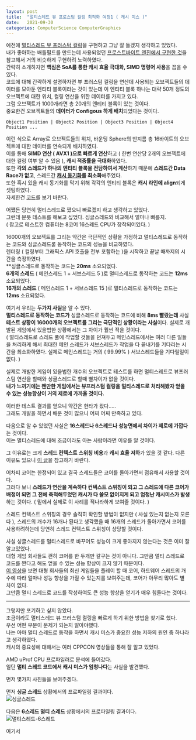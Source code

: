 ```yaml
---
layout: post
title:  "멀티스레드 뷰 프로스텀 컬링 최적화 여정1 ( 캐시 미스 )"
date:   2021-09-30
categories: ComputerScience ComputerGraphics
---
```


예전에 [멀티스레드 뷰 프러스텀 컬링](https://github.com/SungJJinKang/EveryCulling/tree/main/CullingModule/ViewFrustumCulling)을 구현하고 그냥 잘 돌겠지 생각하고 있었다.       
내가 좋아하는 배틀필드를 만드는데 사용되었던 [프로스트바이트 엔진에서 구현한 것](https://www.slideshare.net/DICEStudio/culling-the-battlefield-data-oriented-design-in-practice)을 참고해서 거의 비슷하게 구현하려 노력하였다.       
간략히 소개하자면 **핵심은 SoA를 통한 캐시 효율 극대화, SIMD 명령어 사용**을 꼽을 수 있다.        
코드에 대해 간략하게 설명하자면 뷰 프러스텀 컬링을 연산데 사용되는 오브젝트들의 데이터를 모아둔 엔티티 블록이라는 것이 있는데 이 엔티티 블록 하나는 대략 50개 정도의 오브젝트에 대한 위치, 컬링 연산을 위한 데이터를 가지고 있다.          
그럼 오브젝트가 1000개라면 총 20개의 엔티티 블록이 있는 것이다.           
중요한건 오브젝트들의 **데이터가 Configous 하게 배치**되었다는 것이다.
```
Object1 Position | Object2 Position | Object3 Position | Object4 Position ...
```
이런 식으로 Array로 오브젝트들의 위치, 바운딩 Sphere의 반지름 총 16바이트의 오브젝트에 대한 데이터를 연속되게 배치하였다.       
이를 통해 **SIMD 연산 ( AVX1 )으로 빠르게 연산**하고 ( 한번 연산당 2개의 오브젝트에 대한 컬링 여부 알 수 있음 ), **캐시 적중률을 극대화**하였다.    
또한 **각의 스레드가 하나의 엔티티 블록을 전담하여서 계산**하기 때문에 **스레드간 Data Race가 없고**, 스레드간 **[캐시 동기화](https://sungjjinkang.github.io/computerscience/2021/04/06/cachecoherency.html)를 최소화**해주었다.    
또한 혹시 있을 캐시 동기화를 막기 위해 각각의 엔티티 블록은 **캐시 라인에 align**되게 셋팅하였다.       
자세한건 [코드](https://github.com/SungJJinKang/EveryCulling/tree/main/CullingModule/ViewFrustumCulling)를 보기 바란다.                                    

어쨌든 당연히 멀티스레드로 짰으니 빠르겠지 하고 생각하고 있었다.        
그런데 문뜻 테스트를 해보고 싶었다. 싱글스레드와 비교해서 얼마나 빠를지.        
( 참고로 테스트한 컴퓨터는 8코어 16스레드 CPU가 장착되어있다. )         

16000개의 오브젝트를 그리는 약간은 극단적인 상황을 가정하고 멀티스레드로 동작하는 코드와 싱글스레드롣 동작하는 코드의 성능을 비교하였다.      
렌더링 ( 컬링부터 그래픽스 API 호출을 전부 포함하는 )을 시작하고 끝날 때까지의 시간을 측정하였다.     
**싱글스레드로 동작하는 코드는 **20ms** 소요되었다.     
**6개의 스레드** ( 메인스레드 1 + 서브스레드 5 )로 멀티스레드로 동작하는 코드는 **12ms** 소요되었다.     
**16개의 스레드** ( 메인스레드 1 + 서브스레드 15 )로 멀티스레드로 동작하는 코드는 **12ms** 소요되었다.       

여기서 우리는 **두가지 사실**을 알 수 있다.     
**멀티스레드로 동작하는 코드가** 싱글스레드로 동작하는 코드에 비해 **8ms 빨랐는데** 사실 **테스트 상황이 16000개의 오브젝트를 그리는 극단적인 상황이라는 사실**이다. 실제로 개발된 게임에서 있을법한 상황에서는 그 차이가 훨씬 적을 것이다.      
( 멀티스레드로 스레드 풀에 작업할 것들을 던져두고 메인스레드에서는 여러 다른 일들을 처리하게 해서 최대한 메인 스레드가 서브스레드가 작업을 다 끝내기를 기다리는 시간을 최소화하였다. 실제로 메인스레드는 거의 ( 99.99% ) 서브스레드들을 기다릴일이 없다. )                    

실제로 개발한 게임이 있을법한 개수의 오브젝트로 테스트를 하면 멀티스레드로 뷰프러스텀 연산을 할때와 싱글스레드로 할때 별차이가 없을 것이다.     
**내가 느끼기에는 왠만한 게임에서는 뷰프러스텀 컬링을 멀티스레드로 처리해봤자 얻을 수 있는 성능향상이 거의 제로에 가까울 것이다.**     

이러한 테스트 결과를 얻으니 약간은 현타가 왔다.....       
그래도 개발을 하면서 배운 것이 많으니 어찌 어찌 만족하고 있다.     

다음으로 알 수 있었던 사실은 **16스레드나 6스레드나 성능면에서 차이가 제로에 가깝다**는 것이다.       
이는 멀티스레드에 대해 조금이라도 아는 사람이라면 이유를 알 것이다.          

그 이유로는 크게 **스레드 컨텍스트 스위칭 비용**과 **캐시 효율 저하**가 있을 것 같다. 다른 이유도 있으니 [이 글](https://megayuchi.com/2018/02/15/%eb%a9%80%ed%8b%b0%ec%bd%94%ec%96%b4%ec%a7%80%ec%9b%90%ec%9d%84-%ec%95%88%ed%95%b4%ec%84%9c-%ea%b2%8c%ec%9e%84%ec%9d%b4-%eb%8a%90%eb%a0%a4/)을 참고하기 바란다.        

어차피 코어는 한정되어 있고 결국 스레드들은 코어를 돌아가면서 점유해서 사용할 것이다.       
그러다 보니 **스레드가 연산을 계속하다 컨텍스트 스위칭이 되고 그 스레드에 다른 코어가 배정이 되면 그 전에 축적해두었던 캐시가 다 쓸모 없어지게 되고 엄청난 캐시미스가 발생**하는 것이다. ( 밑에서 실제로 이 사례를 적나라하게 보여줄 것이다. )       

스레드 컨텍스트 스위칭의 경우 솔직히 확인할 방법이 없지만 ( 사실 있는지 없는지 모른다 ), 스레드의 개수가 16개나 된다고 생각했을 때 16개의 스레드가 돌아가면서 코어를 사용하려하는데 당연히 스레드 컨텍스트 스위칭이 상당할 것이다.        

사실 싱글스레드를 멀티스레드로 바꾸어도 성능이 크게 좋아지지 않는다는 것은 이미 잘 알고있었다.       
대형 게임 회사들도 괜히 코어를 한 두개만 갈구는 것이 아니다. 그만큼 멀티 스레드로 코드를 짠다고 해도 얻을 수 있는 성능 향상이 크지 않기 때문이다.       
[이 영상](https://youtu.be/pBrDKnJ6vjQ)을 보면 대형 회사들의 최신 게임들을 플레이 할 때 코어, 하드웨어 스레드의 개수에 따라 얼마나 성능 향상을 가질 수 있는지를 보여주는데, 코어가 아무리 많아도 별 차이 없다.      
그만큼 멀티 스레드로 코드를 작성하여도 큰 성능 향상을 얻기가 매우 힘들다는 것이다.      

----------------------

그렇지만 포기하고 싶지 않았다.     
조금이라도 멀티스레드 뷰 프러스텀 컬링을 빠르게 하기 위한 방법을 찾기로 했다.        
우선 어떤 부분이 문제가 되는지 알아야했다.        
나는 아마 멀티 스레드로 동작을 하면서 캐시 미스가 중요한 성능 저하의 원인 중 하나라고 생각하였다.       
캐시의 중요성에 대해서는 여러 CPPCON 영상들을 통해 잘 알고 있었다.          

AMD uProf CPU 프로파일러로 분석에 들어갔다.      
일단 **멀티 스레드 코드에서 캐시 미스가 엄청나다**는 사실을 발견했다.      

먼저 몇가지 사진들을 보여주겠다.        

먼저 **싱글 스레드** 상황에서의 프로파일링 결과이다.        
![싱글스레드](https://user-images.githubusercontent.com/33873804/135473368-11f713eb-6a9b-4d92-9bec-958f20c4aa00.png)       

다음은 **6스레드 멀티 스레드** 상황에서의 프로파일링 결과이다.        
![멀티스레드-6스레드](https://user-images.githubusercontent.com/33873804/135473361-ebf81514-0f30-4619-a21c-42412209b139.png)           


여기서

